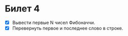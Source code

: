 # Билет 4

- [x] Вывести первые N чисел Фибоначчи.
- [x] Перевернуть первое и последнее слово в строке.